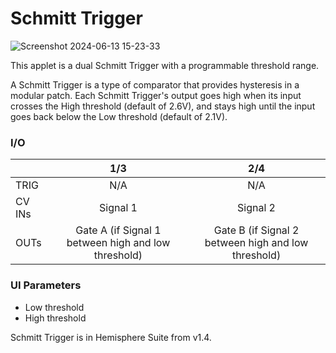 # Schmitt Trigger

![Screenshot 2024-06-13 15-23-33](https://github.com/djphazer/O_C-Phazerville/assets/109086194/1f7b5b58-7818-4b2c-9879-b5ff620ca812)

This applet is a dual Schmitt Trigger with a programmable threshold range.

A Schmitt Trigger is a type of comparator that provides hysteresis in a modular patch. Each Schmitt Trigger's output goes high when its input crosses the High threshold (default of 2.6V), and stays high until the input goes back below the Low threshold (default of 2.1V).

### I/O

|        | 1/3 | 2/4 |
| ------ | :-: | :-: |
| TRIG   |  N/A   |   N/A  |
| CV INs |  Signal 1   |  Signal 2   |
| OUTs   |  Gate A (if Signal 1 between high and low threshold)  |  Gate B (if Signal 2 between high and low threshold)  |


### UI Parameters
* Low threshold
* High threshold



Schmitt Trigger is in Hemisphere Suite from v1.4.
